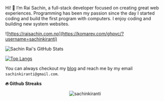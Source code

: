 Hi! 👋 I’m Rai Sachin, a full-stack developer focused on creating great web experiences. Programming has been my passion since the day I started coding and build the first program with computers. I enjoy coding and building new system websites.

![https://raisachin.com.np](https://komarev.com/ghpvc/?username=sachinkiranti) 

![Sachin Rai's GitHub Stats](https://github-readme-stats.vercel.app/api?username=sachinkiranti&show_icons=true)

[![Top Langs](https://github-readme-stats.vercel.app/api/top-langs/?username=sachinkiranti&layout=compact)](https://github.com/Nix-code/github-readme-stats)

You can always checkout my [blog](https://www.raisachin.com.np/) and reach me by my email `sachinkiranti@gmail.com`.

<b>🔥 Github Streaks</b>
<p align="center"><img src="https://github-readme-streak-stats.herokuapp.com/?user=sachinkiranti&theme=black-ice&hide_border=true&stroke=0000&background=0D1117&ring=e05397&fire=e05397&currStreakLabel=e05397&bg_color=30,e96443,904e95&title_color=fff&text_color=fff" alt="sachinkiranti" /></p>
